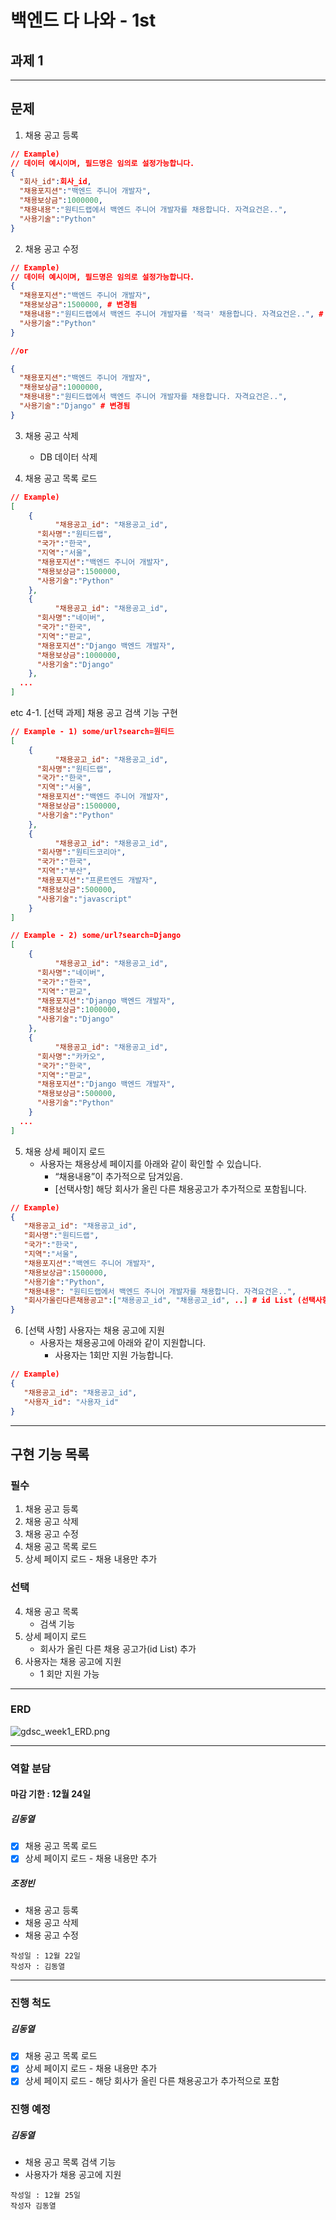 # 백엔드 다 나와 - 1st
## 과제 1

---

## 문제

1. 채용 공고 등록
```json
// Example)
// 데이터 예시이며, 필드명은 임의로 설정가능합니다.
{
  "회사_id":회사_id,
  "채용포지션":"백엔드 주니어 개발자",
  "채용보상금":1000000,
  "채용내용":"원티드랩에서 백엔드 주니어 개발자를 채용합니다. 자격요건은..",
  "사용기술":"Python"
}
```

2. 채용 공고 수정
```json
// Example)
// 데이터 예시이며, 필드명은 임의로 설정가능합니다.
{
  "채용포지션":"백엔드 주니어 개발자",
  "채용보상금":1500000, # 변경됨
  "채용내용":"원티드랩에서 백엔드 주니어 개발자를 '적극' 채용합니다. 자격요건은..", # 변경됨
  "사용기술":"Python"
}

//or

{
  "채용포지션":"백엔드 주니어 개발자",
  "채용보상금":1000000,
  "채용내용":"원티드랩에서 백엔드 주니어 개발자를 채용합니다. 자격요건은..",
  "사용기술":"Django" # 변경됨
}
```

3. 채용 공고 삭제
    - DB 데이터 삭제

4. 채용 공고 목록 로드
```json
// Example)
[
	{
          "채용공고_id": "채용공고_id",
	  "회사명":"원티드랩",
	  "국가":"한국",
	  "지역":"서울",
	  "채용포지션":"백엔드 주니어 개발자",
	  "채용보상금":1500000,
	  "사용기술":"Python"
	},
	{
          "채용공고_id": "채용공고_id",
	  "회사명":"네이버",
	  "국가":"한국",
	  "지역":"판교",
	  "채용포지션":"Django 백엔드 개발자",
	  "채용보상금":1000000,
	  "사용기술":"Django"
	},
  ...
]
```

etc 4-1. [선택 과제] 채용 공고 검색 기능 구현
```json
// Example - 1) some/url?search=원티드
[
	{
          "채용공고_id": "채용공고_id",
	  "회사명":"원티드랩",
	  "국가":"한국",
	  "지역":"서울",
	  "채용포지션":"백엔드 주니어 개발자",
	  "채용보상금":1500000,
	  "사용기술":"Python"
	},
	{
          "채용공고_id": "채용공고_id",
	  "회사명":"원티드코리아",
	  "국가":"한국",
	  "지역":"부산",
	  "채용포지션":"프론트엔드 개발자",
	  "채용보상금":500000,
	  "사용기술":"javascript"
	}
]
```

```json
// Example - 2) some/url?search=Django
[
	{
          "채용공고_id": "채용공고_id",
	  "회사명":"네이버",
	  "국가":"한국",
	  "지역":"판교",
	  "채용포지션":"Django 백엔드 개발자",
	  "채용보상금":1000000,
	  "사용기술":"Django"
	},
	{
          "채용공고_id": "채용공고_id",
	  "회사명":"카카오",
	  "국가":"한국",
	  "지역":"판교",
	  "채용포지션":"Django 백엔드 개발자",
	  "채용보상금":500000,
	  "사용기술":"Python"
	}
  ...
]
```

5. 채용 상세 페이지 로드
   - 사용자는 채용상세 페이지를 아래와 같이 확인할 수 있습니다.
     - “채용내용”이 추가적으로 담겨있음.
     - [선택사항] 해당 회사가 올린 다른 채용공고가 추가적으로 포함됩니다.
```json
// Example)
{
   "채용공고_id": "채용공고_id",
   "회사명":"원티드랩",
   "국가":"한국",
   "지역":"서울",
   "채용포지션":"백엔드 주니어 개발자",
   "채용보상금":1500000,
   "사용기술":"Python", 
   "채용내용": "원티드랩에서 백엔드 주니어 개발자를 채용합니다. 자격요건은..",
   "회사가올린다른채용공고":["채용공고_id", "채용공고_id", ..] # id List (선택사항 및 가산점요소).
}
```

6. [선택 사항] 사용자는 채용 공고에 지원
   - 사용자는 채용공고에 아래와 같이 지원합니다.
     - 사용자는 1회만 지원 가능합니다.
```json
// Example)
{
   "채용공고_id": "채용공고_id", 
   "사용자_id": "사용자_id"
}
```

---

## 구현 기능 목록
### 필수
1. 채용 공고 등록
2. 채용 공고 삭제
3. 채용 공고 수정
4. 채용 공고 목록 로드
5. 상세 페이지 로드 - 채용 내용만 추가


### 선택
  4. 채용 공고 목록
     - 검색 기능
  5. 상세 페이지 로드
     - 회사가 올린 다른 채용 공고가(id List) 추가
  6. 사용자는 채용 공고에 지원
     - 1 회만 지원 가능

--- 

### ERD
![gdsc_week1_ERD.png](gdsc_week1_ERD.png)

---
### 역할 분담
#### 마감 기한 : 12월 24일
##### 김동열
- [x] 채용 공고 목록 로드
- [x] 상세 페이지 로드 - 채용 내용만 추가

##### 조정빈
- 채용 공고 등록
- 채용 공고 삭제
- 채용 공고 수정

```
작성일 : 12월 22일
작성자 : 김동열
```

---

### 진행 척도
##### 김동열
- [x] 채용 공고 목록 로드
- [x] 상세 페이지 로드 - 채용 내용만 추가
- [x] 상세 페이지 로드 - 해당 회사가 올린 다른 채용공고가 추가적으로 포함

### 진행 예정
##### 김동열
- 채용 공고 목록 검색 기능
- 사용자가 채용 공고에 지원

```
작성일 : 12월 25일
작성자 김동열
```